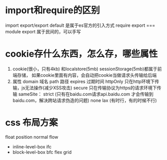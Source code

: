 # import和require的区别
  import export/export default 是属于es官方的引入方式
  require export === module export 属于民间的，可以手写
# cookie存什么东西，怎么存，哪些属性
  1. cookie(很小，只有4kb) 和localstore(5mb) sessionStorage(5mb)都属于前端存储，
      如果cookie里面有内容，会自动把cookie当做请求头传输给后端
  2. 属性
      domain 域名 
      path 路径 
      expires 过期时间
      httpOnly 只在http环境下传输，js无法操作(减少XSS攻击)
      secure 只在传输协议为https的请求环境下传输
      sameSite： strict (只有在baidu.com请求api.baidu.com 才会传输到baidu.com，解决跨站请求伪造的问题)
                 none 
                 lax (有时行，有的时候不行)

# css 布局方案
float
position
normal flow
  - inline-level-box ifc
  - block-level-box  bfc
flex
grid
